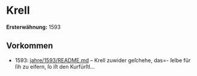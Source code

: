 # Krell

**Ersterwähnung:** 1593

## Vorkommen
- 1593: [jahre/1593/README.md](../jahre/1593/README.md) – Krell zuwider geſchehe, das=-
ſelbe für ſih zu eifern, ſo iſt den Kurfürſtl...
